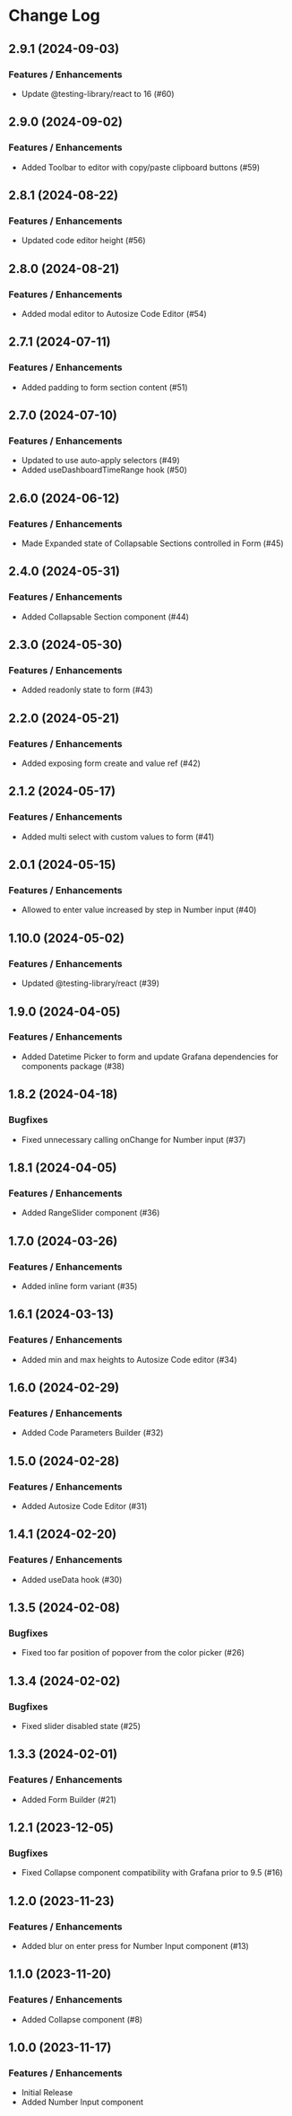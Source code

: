 # Change Log

## 2.9.1 (2024-09-03)

### Features / Enhancements

- Update @testing-library/react to 16 (#60)

## 2.9.0 (2024-09-02)

### Features / Enhancements

- Added Toolbar to editor with copy/paste clipboard buttons (#59)

## 2.8.1 (2024-08-22)

### Features / Enhancements

- Updated code editor height (#56)

## 2.8.0 (2024-08-21)

### Features / Enhancements

- Added modal editor to Autosize Code Editor (#54)

## 2.7.1 (2024-07-11)

### Features / Enhancements

- Added padding to form section content (#51)

## 2.7.0 (2024-07-10)

### Features / Enhancements

- Updated to use auto-apply selectors (#49)
- Added useDashboardTimeRange hook (#50)

## 2.6.0 (2024-06-12)

### Features / Enhancements

- Made Expanded state of Collapsable Sections controlled in Form (#45)

## 2.4.0 (2024-05-31)

### Features / Enhancements

- Added Collapsable Section component (#44)

## 2.3.0 (2024-05-30)

### Features / Enhancements

- Added readonly state to form (#43)

## 2.2.0 (2024-05-21)

### Features / Enhancements

- Added exposing form create and value ref (#42)

## 2.1.2 (2024-05-17)

### Features / Enhancements

- Added multi select with custom values to form (#41)

## 2.0.1 (2024-05-15)

### Features / Enhancements

- Allowed to enter value increased by step in Number input (#40)

## 1.10.0 (2024-05-02)

### Features / Enhancements

- Updated @testing-library/react (#39)

## 1.9.0 (2024-04-05)

### Features / Enhancements

- Added Datetime Picker to form and update Grafana dependencies for components package (#38)

## 1.8.2 (2024-04-18)

### Bugfixes

- Fixed unnecessary calling onChange for Number input (#37)

## 1.8.1 (2024-04-05)

### Features / Enhancements

- Added RangeSlider component (#36)

## 1.7.0 (2024-03-26)

### Features / Enhancements

- Added inline form variant (#35)

## 1.6.1 (2024-03-13)

### Features / Enhancements

- Added min and max heights to Autosize Code editor (#34)

## 1.6.0 (2024-02-29)

### Features / Enhancements

- Added Code Parameters Builder (#32)

## 1.5.0 (2024-02-28)

### Features / Enhancements

- Added Autosize Code Editor (#31)

## 1.4.1 (2024-02-20)

### Features / Enhancements

- Added useData hook (#30)

## 1.3.5 (2024-02-08)

### Bugfixes

- Fixed too far position of popover from the color picker (#26)

## 1.3.4 (2024-02-02)

### Bugfixes

- Fixed slider disabled state (#25)

## 1.3.3 (2024-02-01)

### Features / Enhancements

- Added Form Builder (#21)

## 1.2.1 (2023-12-05)

### Bugfixes

- Fixed Collapse component compatibility with Grafana prior to 9.5 (#16)

## 1.2.0 (2023-11-23)

### Features / Enhancements

- Added blur on enter press for Number Input component (#13)

## 1.1.0 (2023-11-20)

### Features / Enhancements

- Added Collapse component (#8)

## 1.0.0 (2023-11-17)

### Features / Enhancements

- Initial Release
- Added Number Input component
